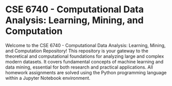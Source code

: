 # CSE 6740 - Computational Data Analysis: Learning, Mining, and Computation

Welcome to the CSE 6740 - Computational Data Analysis: Learning, Mining, and Computation Repository! This repository is your gateway to the theoretical and computational foundations for analyzing large and complex modern datasets. It covers fundamental concepts of machine learning and data mining, essential for both research and practical applications. All homework assignments are solved using the Python programming language within a Jupyter Notebook environment.

